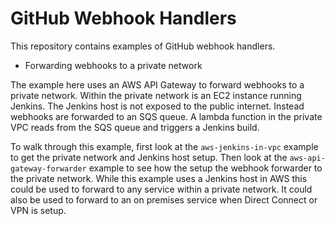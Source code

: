 # GitHub Webhook Handlers

This repository contains examples of GitHub webhook handlers.

* Forwarding webhooks to a private network

The example here uses an AWS API Gateway to forward webhooks to a private network.  Within the private network is an EC2 instance running Jenkins.  The Jenkins host is not exposed to the public internet.  Instead webhooks are forwarded to an SQS queue.  A lambda function in the private VPC reads from the SQS queue and triggers a Jenkins build.

To walk through this example, first look at the `aws-jenkins-in-vpc` example to get the private network and Jenkins host setup.  Then look at the `aws-api-gateway-forwarder` example to see how the setup the webhook forwarder to the private network.  While this example uses a Jenkins host in AWS this could be used to forward to any service within a private network.  It could also be used to forward to an on premises service when Direct Connect or VPN is setup.
